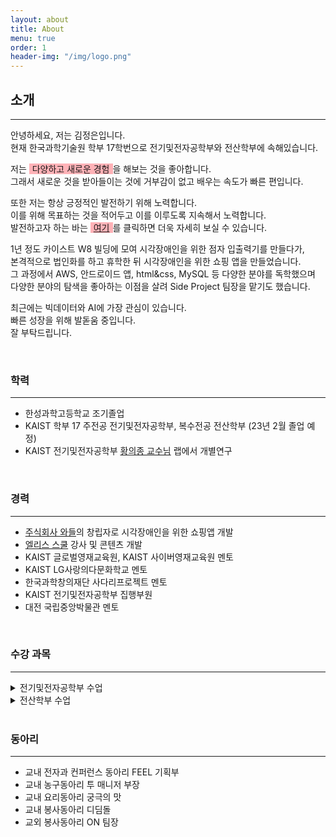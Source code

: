```yaml
---
layout: about
title: About
menu: true
order: 1
header-img: "/img/logo.png"
---
```


## 소개

---

안녕하세요, 저는 김정은입니다.  
현재 한국과학기술원 학부 17학번으로 전기및전자공학부와 전산학부에 속해있습니다.  

저는 <span style="padding: 0 5px; background: #ffb2b7 66%;">다양하고 새로운 경험</span>을 해보는 것을 좋아합니다.  
그래서 새로운 것을 받아들이는 것에 거부감이 없고 배우는 속도가 빠른 편입니다.

또한 저는 항상 긍정적인 발전하기 위해 노력합니다.  
이를 위해 목표하는 것을 적어두고 이를 이루도록 지속해서 노력합니다.  
발전하고자 하는 바는 <span style="padding: 0 5px; background: #ffb2b7 66%;">[여기](/essay/2020/10/01/make-me-higher/)</span>를 클릭하면 더욱 자세히 보실 수 있습니다.

1년 정도 카이스트 W8 빌딩에 모여 시각장애인을 위한 점자 입출력기를 만들다가,  
본격적으로 법인화를 하고 휴학한 뒤 시각장애인을 위한 쇼핑 앱을 만들었습니다.  
그 과정에서 AWS, 안드로이드 앱, html&css, MySQL 등 다양한 분야를 독학했으며  
다양한 분야의 탐색을 좋아하는 이점을 살려 Side Project 팀장을 맡기도 했습니다.

최근에는 빅데이터와 AI에 가장 관심이 있습니다.  
빠른 성장을 위해 발돋움 중입니다.  
잘 부탁드립니다.

<br>

### 학력

---

- 한성과학고등학교 조기졸업  
- KAIST 학부 17 주전공 전기및전자공학부, 복수전공 전산학부 (23년 2월 졸업 예정)  
- KAIST 전기및전자공학부 [황의종 교수님](https://sites.google.com/view/whanglab/di-lab) 랩에서 개별연구

<br>

### 경력

---

- [주식회사 와들](https://www.waddlelab.com/)의 창립자로 시각장애인을 위한 쇼핑앱 개발  
- [엘리스 스쿨](https://school.elice.io/) 강사 및 콘텐츠 개발  
- KAIST 글로벌영재교육원, KAIST 사이버영재교육원 멘토  
- KAIST LG사랑의다문화학교 멘토  
- 한국과학창의재단 사다리프로젝트 멘토  
- KAIST 전기및전자공학부 집행부원  
- 대전 국립중앙박물관 멘토

<br>

### 수강 과목

---

<details>
<summary>전기및전자공학부 수업</summary>
<div markdown="1">
- EE201 회로이론  
- EE202 신호 및 시스템  
- EE203 디지털시스템  
- EE209 전자공학을 위한 프로그래밍 구조  
- EE210 확률과 기초 확률과정  
- EE485 전자공학특강 I\<EE안의 내 삶과 진로Ⅰ>  
- EE305 전자설계 및 실험 (수강 중)  
- EE488 전기 전자공학특강\<데이터베이스 및 빅데이터 시스템>  
- EE488 전기 전자공학특강\<머신러닝기초와 실습> (수강 중)    
</div>
</details>

<details>
<summary>전산학부 수업</summary>
<div markdown="1">
- CS101 프로그래밍기초  
- CS204 이산구조  
- CS206 데이타구조  
- CS211 디지탈시스템 및 실험  
- CS230 시스템프로그래밍  
- CS300 알고리즘 개론  
- CS311 전산기조직  
- CS320 프로그래밍언어  
- CS372 파이썬을 통한 자연언어처리  
- CS470 인공지능개론 (수강 중)  
- CS564 R을 활용한 빅데이터 분석 기초 (수강 중)  
</div>
</details>

<br>

### 동아리

---

- 교내 전자과 컨퍼런스 동아리 FEEL 기획부  
- 교내 농구동아리 투 매니저 부장  
- 교내 요리동아리 궁극의 맛  
- 교내 봉사동아리 디딤돌  
- 교외 봉사동아리 ON 팀장